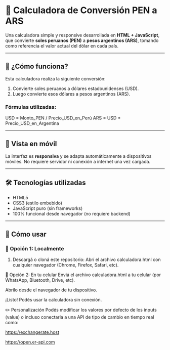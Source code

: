 # 💱 Calculadora de Conversión PEN a ARS

Una calculadora simple y responsive desarrollada en **HTML + JavaScript**, que convierte **soles peruanos (PEN)** a **pesos argentinos (ARS)**, tomando como referencia el valor actual del dólar en cada país.

---

## 🧮 ¿Cómo funciona?

Esta calculadora realiza la siguiente conversión:

1. Convierte soles peruanos a dólares estadounidenses (USD).
2. Luego convierte esos dólares a pesos argentinos (ARS).

### Fórmulas utilizadas:
USD = Monto_PEN / Precio_USD_en_Perú
ARS = USD * Precio_USD_en_Argentina

---

## 📱 Vista en móvil

La interfaz es **responsiva** y se adapta automáticamente a dispositivos móviles. No requiere servidor ni conexión a internet una vez cargada.

---

## 🛠️ Tecnologías utilizadas

- HTML5
- CSS3 (estilo embebido)
- JavaScript puro (sin frameworks)
- 100% funcional desde navegador (no requiere backend)

---

## 🚀 Cómo usar

### 🔧 Opción 1: Localmente

1. Descargá o cloná este repositorio:
Abrí el archivo calculadora.html con cualquier navegador (Chrome, Firefox, Safari, etc).

📲 Opción 2: En tu celular
Enviá el archivo calculadora.html a tu celular (por WhatsApp, Bluetooth, Drive, etc).

Abrilo desde el navegador de tu dispositivo.

¡Listo! Podés usar la calculadora sin conexión.

✏️ Personalización
Podés modificar los valores por defecto de los inputs (value) o incluso conectarla a una API de tipo de cambio en tiempo real como:

https://exchangerate.host

https://open.er-api.com
